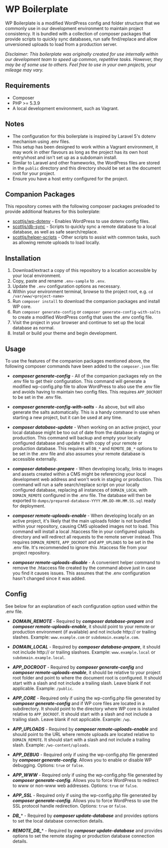 # WP Boilerplate

WP Boilerplate is a modified WordPress config and folder structure that we commonly use in our development environment to maintain project consistency. It is bundled with a collection of composer packages that provide scripts to quickly sync databases, run safe find/replace and allow unversioned uploads to load from a production server. 

*Disclaimer: This boilerplate was originally created for use internally within our development team to speed up common, repetitive tasks. However, they may be of some use to others. Feel free to use in your own projects, your mileage may vary.*

## Requirements

* Composer
* PHP >= 5.3.9
* A local development environment, such as Vagrant.

## Notes

* The configuration for this boilerplate is inspired by Laravel 5's dotenv mechanism using .env files.
* This setup has been designed to work within a Vagrant environment, it may work in other flavours as long as the project has its own host entry/vhost and isn't set up as a subdomain install.
* Similar to Laravel and other frameworks, the WordPress files are stored in the `public` directory and this directory should be set as the document root for your project. 
* Ensure you have a host entry configured for the project. 

## Companion Packages

This repository comes with the following composer packages preloaded to provide additional features for this boilerplate:

* [scottjs/wp-dotenv](https://github.com/scottjs/wp-dotenv) - Enables WordPress to use dotenv config files. 
* [scottjs/db-sync](https://github.com/scottjs/db-sync) - Scripts to quickly sync a remote database to a local database, as well as safe search/replace.
* [scottjs/helper-scripts](https://github.com/scottjs/helper-scripts) - Other scripts to assist with common tasks, such as allowing remote uploads to load locally. 

## Installation

1. Download/extract a copy of this repository to a location accessible by your local environment.
2. Copy, paste and rename `.env-sample` to `.env`.
3. Update the `.env` configuration options as necessary.
4. Within your environment terminal, browse to the project root, e.g. `cd /var/www/<project-name>`
5. Run `composer install` to download the companion packages and install WP core.
6. Run `composer generate-config` or `composer generate-config-with-salts` to create a modified WordPress config that uses the .env config file. 
7. Visit the project in your browser and continue to set up the local database as normal. 
8. Install or build your theme and begin development.

## Usage

To use the features of the companion packages mentioned above, the following composer commands have been added to the `composer.json` file:

* ***composer generate-config*** - All of the companion packages rely on the .env file to get their configuration. This command will generate a modified wp-config.php file to allow WordPress to also use the .env file and avoids having to maintain two config files. This requires `APP_DOCROOT` to be set in the .env file.

* ***composer generate-config-with-salts*** - As above, but will also generate the salts automatically. This is a handy  command to use when starting a new project, but it can be used at any time.
	
* ***composer database-update*** - When working on an active project, your local database might be too out of date from the database in staging or production. This command will backup and empty your locally configured database and update it with copy of your remote or production database. This requires all `DB_*` and `REMOTE_DB_*` options to be set in the .env file and also assumes your remote database is accessible externally.

* ***composer database-prepare*** - When developing locally, links to images and assets created within a CMS might be referencing your local development web address and won't work in staging or production. This command will run a safe search/replace script on your locally configured database, replacing all instances of `DOMAIN_LOCAL` with `DOMAIN_REMOTE` configured in the .env file. The database will then be exported to `dumps/prepared-database-YYYY.MM.DD-HH.MM.SS.sql` ready for deployment.

* ***composer remote-uploads-enable*** - When developing locally on an active project, it's likely that the main uploads folder is not bundled within your repository, causing CMS uploaded images not to load. This command will install a local .htaccess file in your configured uploads directory and will redirect all requests to the remote server instead. This requires `DOMAIN_REMOTE`, `APP_DOCROOT` and `APP_UPLOADS` to be set in the .env file. It's recommended to ignore this .htaccess file from your project repository.

* ***composer remote-uploads-disable*** - A convenient helper command to remove the .htaccess file created by the command above just in case you find it causes issues. This assumes that the .env configuration hasn't changed since it was added.

## Config

See below for an explanation of each configuration option used within the .env file.

* ***DOMAIN_REMOTE*** - Required by ***composer database-prepare*** and ***composer remote-uploads-enable***, it should point to your remote or production environment (if available) and not include http:// or trailing slashes. Example: `www.example.com` or `subdomain.example.com`.

* ***DOMAIN_LOCAL*** - Required by ***composer database-prepare***, it should not include http:// or trailing slashses. Example: `www.example.local` or `subdomain.example.local`.

* ***APP_DOCROOT*** - Required by ***composer generate-config*** and ***composer remote-uploads-enable***, it should be relative to your project root folder and point to where the document root is configured. It should start with a slash and not include a trailing slash. Leave blank if not applicable. Example: `/public`.

* ***APP_CORE*** - Required only if using the wp-config.php file generated by ***composer generate-config*** and if WP core files are located in a subdirectory. It should point to the directory where WP core is installed relative to `APP_DOCROOT`. It should start with a slash and not include a trailing slash. Leave blank if not applicable. Example: `/wp`.

* ***APP_UPLOADS*** - Required by ***composer remote-uploads-enable*** and should point to the URL where remote uploads are located relative to `DOMAIN_REMOTE`. It should start with a slash and not include a trailing slash. Example: `/wo-content/uploads`.

* ***APP_DEBUG*** - Required only if using the wp-config.php file generated by ***composer generate-config***. Allows you to enable or disable WP debugging. Options: `true` or `false`.

* ***APP_WWW*** - Required only if using the wp-config.php file generated by ***composer generate-config***. Allows you to force WordPress to redirect to www or non-www web addresses. Options: `true` or `false`.

* ***APP_SSL*** - Required only if using the wp-config.php file generated by ***composer generate-config***. Allows you to force WordPress to use the SSL protocol handle redirection. Options: `true` or `false`.

* ***DB_**** - Required by ***composer update-database*** and provides options to set the local database connection details.

* ***REMOTE\_DB_**** - Required by ***composer update-database*** and provides options to set the remote staging or production database connection details.

